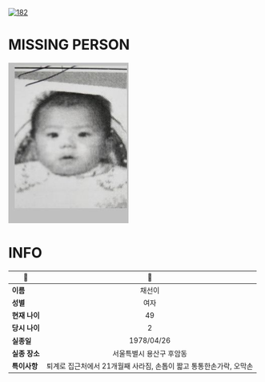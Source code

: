 [![182](https://img.shields.io/badge/%EC%8B%A4%EC%A2%85%EC%8B%A0%EA%B3%A0%EB%8A%94%20%EA%B5%AD%EB%B2%88%EC%97%86%EC%9D%B4-182-blue)](http://safe182.go.kr/index.do)

# MISSING PERSON

<img src="./missing_person.jpg">

# INFO

|🔑|💎|
|--|:--:|
|**이름**|채선이|
|**성별**|여자|
|**현재 나이**|49|
|**당시 나이**|2|
|**실종일**|1978/04/26|
|**실종 장소**|서울특별시 용산구 후암동 |
|**특이사항**|퇴계로 집근처에서 21개월째 사라짐, 손톱이 짧고 통통한손가락, 오막손|
